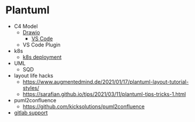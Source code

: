 # Plantuml

- C4 Model
  - [Drawio](https://www.diagrams.net/blog/c4-modelling)
    - [VS Code](https://marketplace.visualstudio.com/items?itemName=hediet.vscode-drawio)
  - VS Code Plugin
- k8s
  - [k8s deployment](https://crashedmind.github.io/PlantUMLHitchhikersGuide/kubernetes/kubernetes.html)
- UML
  - SQD
- layout life hacks
  - https://www.augmentedmind.de/2021/01/17/plantuml-layout-tutorial-styles/
  - https://sarafian.github.io/tips/2021/03/11/plantuml-tips-tricks-1.html
- puml2confluence
  - https://github.com/kicksolutions/puml2confluence
- [gitlab support](https://docs.gitlab.com/ee/administration/integration/plantuml.html)
